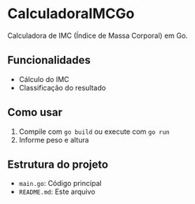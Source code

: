 # CalculadoraIMCGo

Calculadora de IMC (Índice de Massa Corporal) em Go.

## Funcionalidades
- Cálculo do IMC
- Classificação do resultado

## Como usar
1. Compile com `go build` ou execute com `go run`
2. Informe peso e altura

## Estrutura do projeto
- `main.go`: Código principal
- `README.md`: Este arquivo
